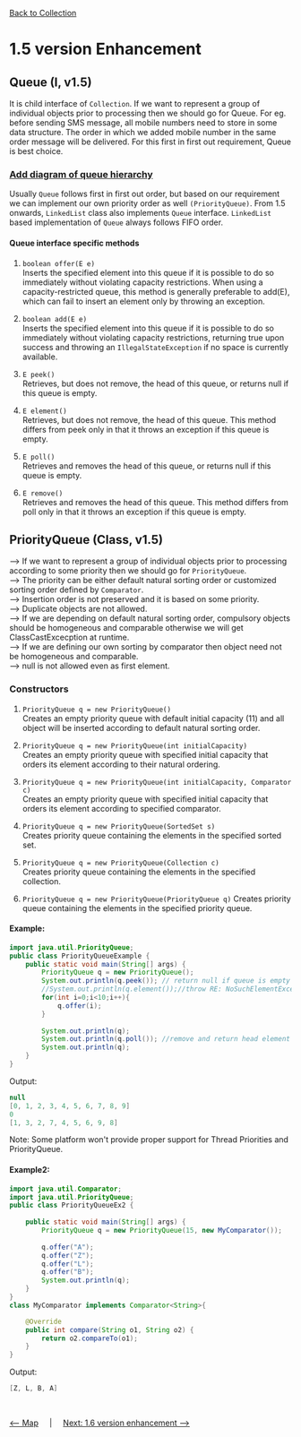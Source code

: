 [Back to Collection](../README.md)

# 1.5 version Enhancement

## Queue (I, v1.5)

It is child interface of `Collection`. If we want to represent a group of individual objects prior to processing then we should go for Queue.
For eg. before sending SMS message, all mobile numbers need to store in some data structure. The order in which we added mobile number in the same order message will be delivered. For this first in first out requirement, Queue is best choice.

### [Add diagram of queue hierarchy](queue_hierarchy_diagram.png)

Usually `Queue` follows first in first out order, but based on our requirement we can implement our own priority order as well `(PriorityQueue)`.
From 1.5 onwards, `LinkedList` class also implements `Queue` interface. `LinkedList` based implementation of `Queue` always follows FIFO order.

#### Queue interface specific methods

1. `boolean offer(E e)` <br>
Inserts the specified element into this queue if it is possible to do so immediately without violating capacity restrictions. When using a capacity-restricted queue, this method is generally preferable to add(E), which can fail to insert an element only by throwing an exception.

2. `boolean add(E e)` <br>
Inserts the specified element into this queue if it is possible to do so immediately without violating capacity restrictions, returning true upon success and throwing an `IllegalStateException` if no space is currently available.

3. `E peek()` <br>
Retrieves, but does not remove, the head of this queue, or returns null if this queue is empty.

4. `E element()` <br>
Retrieves, but does not remove, the head of this queue. This method differs from peek only in that it throws an exception if this queue is empty.

5. `E poll()` <br>
Retrieves and removes the head of this queue, or returns null if this queue is empty.

6. `E remove()` <br>
Retrieves and removes the head of this queue. This method differs from poll only in that it throws an exception if this queue is empty.

## PriorityQueue (Class, v1.5)

--> If we want to represent a group of individual objects prior to processing according to some priority then we should go for `PriorityQueue`. <br>
--> The priority can be either default natural sorting order or customized sorting order defined by `Comparator`. <br>
--> Insertion order is not preserved and it is based on some priority. <br>
--> Duplicate objects are not allowed. <br>
--> If we are depending on default natural sorting order, compulsory objects should be homogeneous and comparable otherwise we will get ClassCastExcecption at runtime. <br>
--> If we are defining our own sorting by comparator then object need not be homogeneous and comparable. <br>
--> null is not allowed even as first element. <br>


### Constructors

1. `PriorityQueue q = new PriorityQueue()` <br>
Creates an empty priority queue with default initial capacity (11) and all object will be inserted according to default natural sorting order.

2. `PriorityQueue q = new PriorityQueue(int initialCapacity)` <br>
Creates an empty priority queue with specified initial capacity that orders its element according to their natural ordering.

3. `PriorityQueue q = new PriorityQueue(int initialCapacity, Comparator c)` <br>
Creates an empty priority queue with specified initial capacity that orders its element according to specified comparator.

4. `PriorityQueue q = new PriorityQueue(SortedSet s)` <br>
Creates priority queue containing the elements in the specified sorted set.

5. `PriorityQueue q = new PriorityQueue(Collection c)`<br>
Creates priority queue containing the elements in the specified collection.

6. `PriorityQueue q = new PriorityQueue(PriorityQueue q)`
Creates priority queue containing the elements in the specified priority queue.


#### Example:

```java
import java.util.PriorityQueue;
public class PriorityQueueExample {
    public static void main(String[] args) {
        PriorityQueue q = new PriorityQueue();
        System.out.println(q.peek()); // return null if queue is empty
        //System.out.println(q.element());//throw RE: NoSuchElementException if queue is empty
        for(int i=0;i<10;i++){
            q.offer(i);
        }
        
        System.out.println(q);
        System.out.println(q.poll()); //remove and return head element
        System.out.println(q);
    }
}
```

Output:

```java
null
[0, 1, 2, 3, 4, 5, 6, 7, 8, 9]
0
[1, 3, 2, 7, 4, 5, 6, 9, 8]
```

Note: Some platform won't provide proper support for Thread Priorities and PriorityQueue.

#### Example2:

```java
import java.util.Comparator;
import java.util.PriorityQueue;
public class PriorityQueueEx2 {
    
    public static void main(String[] args) {
		PriorityQueue q = new PriorityQueue(15, new MyComparator());
        
        q.offer("A");
        q.offer("Z");
        q.offer("L");
        q.offer("B");
        System.out.println(q);
    }
}
class MyComparator implements Comparator<String>{

    @Override
    public int compare(String o1, String o2) {
        return o2.compareTo(o1);
    }
}
```

Output:

```java
[Z, L, B, A]
```


<Br>

[<-- Map](../3_collection_framework/map.md) &nbsp;&nbsp;&nbsp;&nbsp;|&nbsp;&nbsp;&nbsp;&nbsp; [Next: 1.6 version enhancement -->](../3_collection_framework/1_6_version_enhancement.md)


<br>
